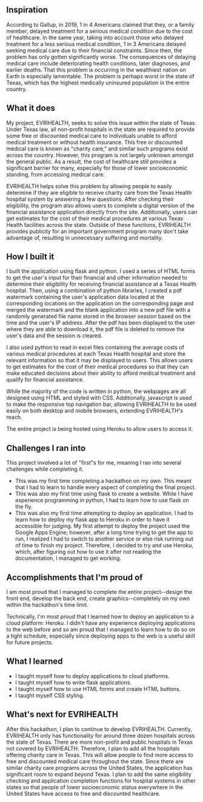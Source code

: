 ## Inspiration
According to Gallup, in 2019, 1 in 4 Americans claimed that they, or a family member, delayed treatment for a serious medical condition due to the cost of healthcare. In the same year, taking into account those who delayed treatment for a less serious medical condition, 1 in 3 Americans delayed seeking medical care due to their financial constraints. Since then, the problem has only gotten significantly worse. The consequences of delaying medical care include deteriorating health conditions, later diagnoses, and earlier deaths. That this problem is occurring in the wealthiest nation on Earth is especially lamentable. The problem is perhaps worst in the state of Texas, which has the highest medically uninsured population in the entire country. 

## What it does
My project, EVRIHEALTH, seeks to solve this issue within the state of Texas. Under Texas law, all non-profit hospitals in the state are required to provide some free or discounted medical care to individuals unable to afford medical treatment or without health insurance. This free or discounted medical care is known as "charity care," and similar such programs exist across the country. However, this program is not largely unknown amongst the general public. As a result, the cost of healthcare still provides a significant barrier for many, especially for those of lower socioeconomic standing, from accessing medical care.

EVRIHEALTH helps solve this problem by allowing people to easily determine if they are eligible to receive charity care from the Texas Health hospital system by answering a few questions. After checking their eligibility, the program also allows users to complete a digital version of the financial assistance application directly from the site. Additionally, users can get estimates for the cost of their medical procedures at various Texas Health facilities across the state. Outside of these functions, EVRIHEALTH provides publicity for an important government program many don't take advantage of, resulting in unnecessary suffering and mortality.

## How I built it
I built the application using flask and python. I used a series of HTML forms to get the user's input for their financial and other information needed to determine their eligibility for receiving financial assistance at a Texas Health hospital. Then, using a combination of python libraries, I created a pdf watermark containing the user's application data located at the corresponding locations on the application on the corresponding page and merged the watermark and the blank application into a new pdf file with a randomly generated file name stored in the browser session based on the time and the user's IP address. After the pdf has been displayed to the user where they are able to download it, the pdf file is deleted to remove the user's data and the session is cleared. 

I also used python to read in excel files containing the average costs of various medical procedures at each Texas Health hospital and store the relevant information so that it may be displayed to users. This allows users to get estimates for the cost of their medical procedures so that they can make educated decisions about their ability to afford medical treatment and qualify for financial assistance.

While the majority of the code is written in python, the webpages are all designed using HTML and styled with CSS. Additionally, javascript is used to make the responsive top navigation bar, allowing EVRIHEALTH to be used easily on both desktop and mobile browsers, extending EVRIHEALTH's reach.

The entire project is being hosted using Heroku to allow users to access it.

## Challenges I ran into
This project involved a lot of "first"s for me, meaning I ran into several challenges while completing it.

+ This was my first time completing a hackathon on my own. This meant that I had to learn to handle every aspect of completing the final project.
+ This was also my first time using flask to create a website. While I have experience programming in python, I had to learn how to use flask on the fly.
+ This was also my first time attempting to deploy an application. I had to learn how to deploy my flask app to Heroku in order to have it accessible for judging. My first attempt to deploy the project used the Google Apps Engine; however, after a long time trying to get the app to run, I realized I had to switch to another service or else risk running out of time to finish my project. Therefore, I decided to try and use Heroku, which, after figuring out how to use it after not reading the documentation, I managed to get working.

## Accomplishments that I'm proud of
I am most proud that I managed to complete the entire project--design the front end, develop the back end, create graphics--completely on my own within the hackathon's time limit.

Technically, I'm most proud that I learned how to deploy an application to a cloud platform: Heroku. I didn't have any experience deploying applications to the web before and so am proud that I managed to learn how to do so on a tight schedule, especially since deploying apps to the web is a useful skill for future projects.

## What I learned
+ I taught myself how to deploy applications to cloud platforms.
+ I taught myself how to write flask applications.
+ I taught myself how to use HTML forms and create HTML buttons.
+ I taught myself CSS styling.

## What's next for EVRIHEALTH
After this hackathon, I plan to continue to develop EVRIHEALTH. Currently, EVRIHEALTH only has functionality for around three dozen hospitals across the state of Texas. There are more non-profit and public hospitals in Texas not covered by EVRIHEALTH. Therefore, I plan to add all the hospitals offering charity care in Texas. This will allow people to find more access to free and discounted medical care throughout the state. Since there are similar charity care programs across the United States, the application has significant room to expand beyond Texas. I plan to add the same eligibility checking and application completion functions for hospital systems in other states so that people of lower socioeconomic status everywhere in the United States have access to free and discounted healthcare.
